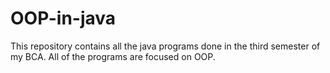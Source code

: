 # OOP-in-java

This repository contains all the java programs done in the third semester of my BCA.
All of the programs are focused on OOP.


